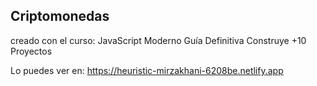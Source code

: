 ## Criptomonedas

creado con el curso: JavaScript Moderno Guía Definitiva Construye +10 Proyectos

Lo puedes ver en: https://heuristic-mirzakhani-6208be.netlify.app
